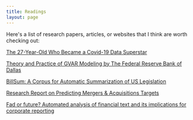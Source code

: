 ```yaml
---
title: Readings
layout: page
---
```


Here's a list of research papers, articles, or websites that I think are worth checking out:

<a href="https://www.bloomberg.com/news/articles/2021-02-19/covid-pandemic-how-youyang-gu-used-ai-and-data-to-make-most-accurate-prediction">The 27-Year-Old Who Became a Covid-19 Data Superstar</a> 

<a href="https://www.dallasfed.org/~/media/documents/institute/wpapers/2014/0180.pdf">Theory and Practice of GVAR Modeling by The Federal Reserve Bank of Dallas</a> 

<a href="https://www.aclweb.org/anthology/D19-5406.pdf">BillSum: A Corpus for Automatic Summarization of US Legislation</a>

<a href="https://wsb.wisc.edu/centers-and-initiatives/nicholas/blog/2019/12/18/nicholas-centers-first-ever-machine-learning-consulting-project-research-report-on-predicting-ma-targets">Research Report on Predicting Mergers & Acquisitions Targets</a>

<a href="https://www.tandfonline.com/doi/full/10.1080/00014788.2019.1611730">Fad or future? Automated analysis of financial text and its implications for corporate reporting</a>
